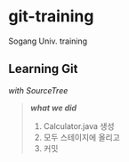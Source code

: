 # git-training
Sogang Univ. training

## Learning Git
*with SourceTree*


> ***what we did***
> 1. Calculator.java 생성
> 2. 모두 스테이지에 올리고
> 3. 커밋
